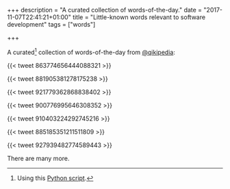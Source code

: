 +++
description = "A curated collection of words-of-the-day."
date = "2017-11-07T22:41:21+01:00"
title = "Little-known words relevant to software development"
tags = ["words"]

+++

A curated[^curated] collection of words-of-the-day from [@qikipedia](https://twitter.com/qikipedia):

<!-- ARSLE - to move backwards. -->
{{< tweet 863774656444088321 >}}

<!-- VERSCHLIMMBESSERN - (German) - to make something worse while attempting to make it better -->
{{< tweet 881905381278175238 >}}

{{< tweet 921779362868838402 >}}

{{< tweet 900776995646308352 >}}

{{< tweet 910403224292745216 >}}

{{< tweet 885185351211511809 >}}

<!-- QUANKED - overcome with fatigue. -->
{{< tweet 927939482774589443 >}}

There are many more.


[^curated]: Using this [Python script](https://gist.github.com/codeinthehole/0e7430d79f3dcd1235c89f9367a49a1b).
